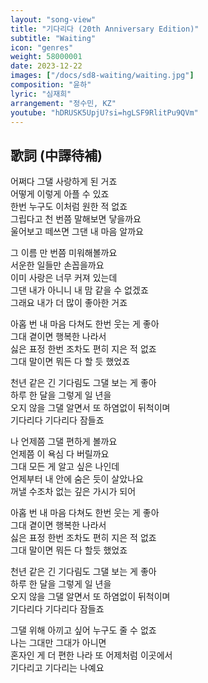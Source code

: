 ```yaml
---
layout: "song-view"
title: "기다리다 (20th Anniversary Edition)"
subtitle: "Waiting"
icon: "genres"
weight: 58000001
date: 2023-12-22
images: ["/docs/sd8-waiting/waiting.jpg"]
composition: "윤하"
lyric: "심재희"
arrangement: "정수민, KZ"
youtube: "hDRUSK5UpjU?si=hgLSF9RlitPu9QVm"
---
```


## 歌詞 (中譯待補)

어쩌다 그댈 사랑하게 된 거죠  
어떻게 이렇게 아플 수 있죠  
한번 누구도 이처럼 원한 적 없죠  
그립다고 천 번쯤 말해보면 닿을까요  
울어보고 떼쓰면 그댄 내 마음 알까요  

그 이름 만 번쯤 미워해볼까요  
서운한 일들만 손꼽을까요  
이미 사랑은 너무 커져 있는데  
그댄 내가 아니니 내 맘 같을 수 없겠죠  
그래요 내가 더 많이 좋아한 거죠  

아홉 번 내 마음 다쳐도 한번 웃는 게 좋아  
그대 곁이면 행복한 나라서  
싫은 표정 한번 조차도 편히 지은 적 없죠  
그대 말이면 뭐든 다 할 듯 했었죠  

천년 같은 긴 기다림도 그댈 보는 게 좋아  
하루 한 달을 그렇게 일 년을  
오지 않을 그댈 알면서 또 하염없이 뒤척이며  
기다리다 기다리다 잠들죠  

나 언제쯤 그댈 편하게 볼까요  
언제쯤 이 욕심 다 버릴까요  
그대 모든 게 알고 싶은 나인데  
언제부터 내 안에 숨은 듯이 살았나요  
꺼낼 수조차 없는 깊은 가시가 되어  

아홉 번 내 마음 다쳐도 한번 웃는 게 좋아  
그대 곁이면 행복한 나라서  
싫은 표정 한번 조차도 편히 지은 적 없죠  
그대 말이면 뭐든 다 할듯 했었죠  

천년 같은 긴 기다림도 그댈 보는 게 좋아  
하루 한 달을 그렇게 일 년을  
오지 않을 그댈 알면서 또 하염없이 뒤척이며  
기다리다 기다리다 잠들죠  

그댈 위해 아끼고 싶어 누구도 줄 수 없죠  
나는 그대만 그대가 아니면  
혼자인 게 더 편한 나라 또 어제처럼 이곳에서  
기다리고 기다리는 나예요  
